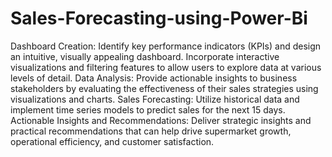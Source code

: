# Sales-Forecasting-using-Power-Bi
Dashboard Creation: Identify key performance indicators (KPIs) and design an intuitive, visually appealing dashboard. Incorporate interactive visualizations and filtering features to allow users to explore data at various levels of detail.
Data Analysis: Provide actionable insights to business stakeholders by evaluating the effectiveness of their sales strategies using visualizations and charts.
Sales Forecasting: Utilize historical data and implement time series models to predict sales for the next 15 days.
Actionable Insights and Recommendations: Deliver strategic insights and practical recommendations that can help drive supermarket growth, operational efficiency, and customer satisfaction.
